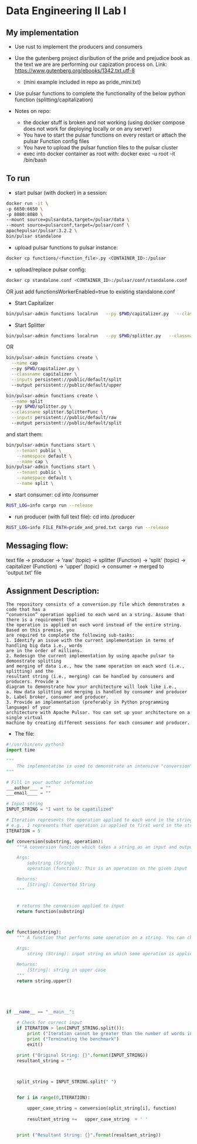 # Data Engineering II Lab I
## My implementation
- Use rust to implement the producers and consumers
- Use the gutenberg project disribution of the pride and prejudice book as the text we are are performing our capization process on. Link: https://www.gutenberg.org/ebooks/1342.txt.utf-8
    - (mini example included in repo as pride_mini.txt)
- Use pulsar functions to complete the functionality of the below python function (splitting/capitalization)

- Notes on repo: 
    * the docker stuff is broken and not working (using docker compose does not work for deploying locally or on any server)
    * You have to start the pulsar functions on every restart or attach the pulsar Function config files
    * You have to upload the pulsar function files to the pulsar cluster
    * exec into docker container as root with: docker exec -u root -it <containerid> /bin/bash

## To run
* start pulsar (with docker) in a session:
```bash
docker run -it \
-p 6650:6650 \
-p 8080:8080 \
--mount source=pulsardata,target=/pulsar/data \
--mount source=pulsarconf,target=/pulsar/conf \
apachepulsar/pulsar:3.2.2 \
bin/pulsar standalone
```
* upload pulsar functions to pulsar instance:
```bash
docker cp functions/<function_file>.py <CONTAINER_ID>:/pulsar
```
* upload/replace pulsar config:
```bash
docker cp standalone.conf <CONTAINER_ID>:/pulsar/conf/standalone.conf
```
OR just add functionsWorkerEnabled=true to existing standalone.conf
* Start Capitalizer
```bash
bin/pulsar-admin functions localrun   --py $PWD/capitalizer.py   --classname capitalizer   --inputs persistent://public/default/split   --output persistent://public/default/upper
```

* Start Splitter
```bash
bin/pulsar-admin functions localrun   --py $PWD/splitter.py   --classname splitter.SplitterFunc   --inputs persistent://public/default/raw   --output persistent://public/default/split
```
OR
```bash
bin/pulsar-admin functions create \
  --name cap
  --py $PWD/capitalizer.py \
  --classname capitalizer \
  --inputs persistent://public/default/split
  --output persistent://public/default/upper

bin/pulsar-admin functions create \
  --name split
  --py $PWD/splitter.py \
  --classname splitter.SplitterFunc \
  --inputs persistent://public/default/raw
  --output persistent://public/default/split
```
and start them:
```bash
bin/pulsar-admin functions start \
    --tenant public \
    --namespace default \
    --name cap \
bin/pulsar-admin functions start \
    --tenant public \
    --namespace default \
    --name split \
```

* start consumer: cd into /consumer
```bash
RUST_LOG=info cargo run --release
```
* run producer (with full text file): cd into /producer
```bash
RUST_LOG=info FILE_PATH=pride_and_pred.txt cargo run --release
```


## Messaging flow:
text file -> 
    producer -> 
        'raw' (topic) -> 
            splitter (Function) -> 
                'split' (topic) -> 
                    capitalizer (Function) ->
                        'upper' (topic) ->
                            consumer ->
                                merged to 'output.txt' file
## Assignment Description:
```text
The repository consists of a conversion.py file which demonstrates a code that has a
“conversion” operation applied to each word on a string. Assume that there is a requirement that
the operation is applied on each word instead of the entire string. Based on this premise, you
are required to complete the following sub-tasks:
1. Identify an issue with the current implementation in terms of handling big data i.e., words
are in the order of millions.
2. Redesign the current implementation by using apache pulsar to demonstrate splitting
and merging of data i.e., how the same operation on each word (i.e., splitting) and the
resultant string (i.e., merging) can be handled by consumers and producers. Provide a
diagram to demonstrate how your architecture will look like i.e.,
a. How data splitting and merging is handled by consumer and producer
b. Label broker, consumer and producer.
3. Provide an implementation (preferably in Python programming language) of your
architecture with Apache Pulsar. You can set up your architecture on a single virtual
machine by creating different sessions for each consumer and producer.
```

* The file:

```python
#!/usr/bin/env python3
import time

"""
    The implementation is used to demonstrate an intensive "conversion" function on elements
"""

# Fill in your author information
___author___ = ""
___email____ = ""

# Input string
INPUT_STRING = "I want to be capatilized"

# Iteration represents the operation applied to each word in the string 
# e.g., 1 represents that operation is applied to first word in the string
ITERATION = 5

def conversion(substring, operation):
    """A conversion function which takes a string as an input and outputs a converted string

    Args:
        substring (String)
        operation (function): This is an operation on the given input

    Returns:
        [String]: Converted String
    """


    # returns the conversion applied to input
    return function(substring)



def function(string):
    """ A function that performs some operation on a string. You can change the operation accordingly

    Args:
        string (String): input string on which some operation is applied

    Returns:
        [String]: string in upper case
    """
    return string.upper()





if __name__ == "__main__":

    # Check for correct input
    if ITERATION > len(INPUT_STRING.split()):
        print ("Iteration cannot be greater than the number of words in a string")
        print ("Terminating the benchmark")
        exit()

    print ("Original String: {}".format(INPUT_STRING))
    resultant_string = ""
    


    split_string = INPUT_STRING.split(" ")


    for i in range(0,ITERATION):

        upper_case_string = conversion(split_string[i], function)
        
        resultant_string +=   upper_case_string  + ' '    


    print ("Resultant String: {}".format(resultant_string))
```
